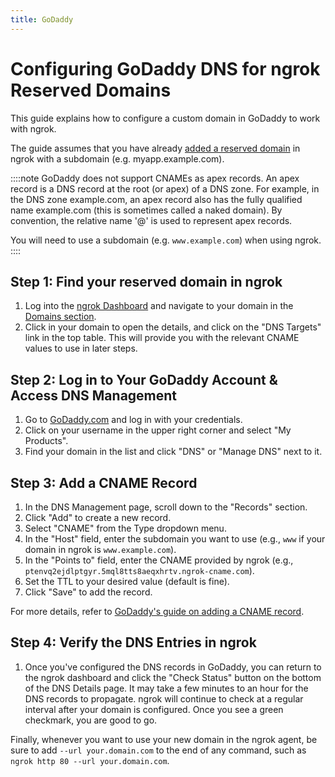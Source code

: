 ```yaml
---
title: GoDaddy
---
```


# Configuring GoDaddy DNS for ngrok Reserved Domains

This guide explains how to configure a custom domain in GoDaddy to work with ngrok.

The guide assumes that you have already [added a reserved domain](/guides/other-guides/how-to-set-up-a-custom-domain/) in ngrok with a subdomain (e.g. myapp.example.com).

::::note
GoDaddy does not support CNAMEs as apex records. An apex record is a DNS record at the root (or apex) of a DNS zone. For example, in the DNS zone example.com, an apex record also has the fully qualified name example.com (this is sometimes called a naked domain). By convention, the relative name '@' is used to represent apex records.

You will need to use a subdomain (e.g. `www.example.com`) when using ngrok.
::::

## Step 1: Find your reserved domain in ngrok

1. Log into the [ngrok Dashboard](https://dashboard.ngrok.com) and navigate to your domain in the [Domains section](https://dashboard.ngrok.com/cloud-edge/domains).
1. Click in your domain to open the details, and click on the "DNS Targets" link in the top table. This will provide you with the relevant CNAME values to use in later steps.

## Step 2: Log in to Your GoDaddy Account & Access DNS Management

1. Go to [GoDaddy.com](https://www.godaddy.com) and log in with your credentials.
1. Click on your username in the upper right corner and select "My Products".
1. Find your domain in the list and click "DNS" or "Manage DNS" next to it.

## Step 3: Add a CNAME Record

1. In the DNS Management page, scroll down to the "Records" section.
1. Click "Add" to create a new record.
1. Select "CNAME" from the Type dropdown menu.
1. In the "Host" field, enter the subdomain you want to use (e.g., `www` if your domain in ngrok is `www.example.com`).
1. In the "Points to" field, enter the CNAME provided by ngrok (e.g., `ptenvq2ejdlptgyr.5mql8tts8aeqxhrtv.ngrok-cname.com`).
1. Set the TTL to your desired value (default is fine).
1. Click "Save" to add the record.

For more details, refer to [GoDaddy's guide on adding a CNAME record](https://www.godaddy.com/help/add-a-cname-record-19236).

## Step 4: Verify the DNS Entries in ngrok

1. Once you've configured the DNS records in GoDaddy, you can return to the ngrok dashboard and click the "Check Status" button on the bottom of the DNS Details page. It may take a few minutes to an hour for the DNS records to propagate. ngrok will continue to check at a regular interval after your domain is configured. Once you see a green checkmark, you are good to go.

Finally, whenever you want to use your new domain in the ngrok agent, be sure to add `--url your.domain.com` to the end of any command, such as `ngrok http 80 --url your.domain.com`.
